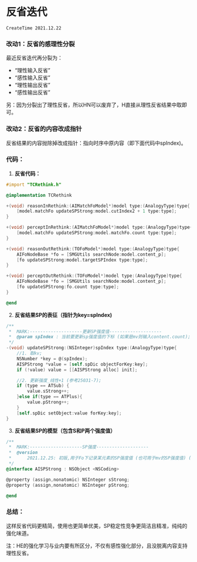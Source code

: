 # 反省迭代
`CreateTime 2021.12.22`

### 改动1：反省的感理性分裂

最近反省迭代再分裂为：
* “理性输入反省”
* “感性输入反省”
* “理性输出反省”
* “感性输出反省”

另：因为分裂出了理性反省，所以HN可以废弃了，H直接从理性反省结果中取即可。

### 改动2：反省的内容改成指针

反省结果的内容抛除掉改成指针：指向时序中原内容（即下面代码中spIndex)。

### 代码：

1. **反省代码：**

```objective-c
#import "TCRethink.h"

@implementation TCRethink

+(void) reasonInRethink:(AIMatchFoModel*)model type:(AnalogyType)type{
    [model.matchFo updateSPStrong:model.cutIndex2 + 1 type:type];
}

+(void) perceptInRethink:(AIMatchFoModel*)model type:(AnalogyType)type{
    [model.matchFo updateSPStrong:model.matchFo.count type:type];
}

+(void) reasonOutRethink:(TOFoModel*)model type:(AnalogyType)type{
    AIFoNodeBase *fo = [SMGUtils searchNode:model.content_p];
    [fo updateSPStrong:model.targetSPIndex type:type];
}

+(void) perceptOutRethink:(TOFoModel*)model type:(AnalogyType)type{
    AIFoNodeBase *fo = [SMGUtils searchNode:model.content_p];
    [fo updateSPStrong:fo.count type:type];
}

@end
```

2. **反省结果SP的表征（指针为key=spIndex)**

```objective-c
/**
 *  MARK:--------------------更新SP强度值--------------------
 *  @param spIndex : 当前要更新sp强度值的下标 (如果是mv则输入content.count);
 */
-(void) updateSPStrong:(NSInteger)spIndex type:(AnalogyType)type{
    //1. 取kv;
    NSNumber *key = @(spIndex);
    AISPStrong *value = [self.spDic objectForKey:key];
    if (!value) value = [[AISPStrong alloc] init];

    //2. 更新强度_线性+1 (参考25031-7);
    if (type == ATSub) {
        value.sStrong++;
    }else if(type == ATPlus){
        value.pStrong++;
    }
    [self.spDic setObject:value forKey:key];
}

```

3. **反省结果SP的模型（包含S和P两个强度值）**

```objective-c
/**
 *  MARK:--------------------SP强度--------------------
 *  @version
 *      2021.12.25: 初版,用于Fo下记录某元素的SP强度值 (也可用于mv的SP强度值) (参考25031-5);
 */
@interface AISPStrong : NSObject <NSCoding>

@property (assign,nonatomic) NSInteger sStrong;
@property (assign,nonatomic) NSInteger pStrong;

@end
```

### 总结：

这样反省代码更精简，使用也更简单优美，SP稳定性竞争更简洁且精准，纯纯的强化味道。

注：HE的强化学习与业内要有所区分，不仅有感性强化部分，且没脱离内容支持理性反省。
